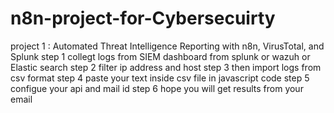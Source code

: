 # n8n-project-for-Cybersecuirty

project 1 : Automated Threat Intelligence Reporting with n8n, VirusTotal, and Splunk
step 1 collegt logs from SIEM dashboard from splunk or wazuh or Elastic search 
step 2 filter ip address and host 
step 3 then import logs from csv format 
step 4 paste your text inside csv file in javascript code 
step 5 configue your api and mail id
step 6 hope you will get results from your email 

